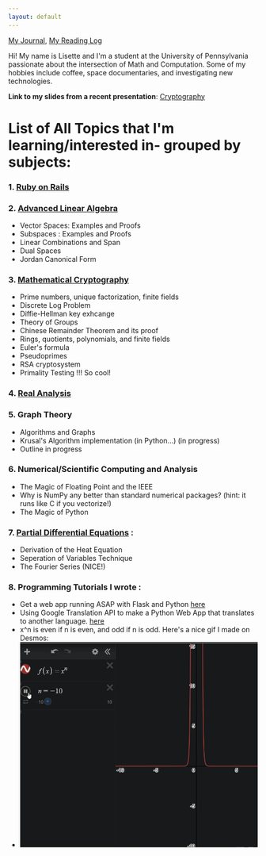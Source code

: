 ```yaml
---
layout: default
---
```


[My Journal](journal.md), [My Reading Log](reading.md)

Hi! My name is Lisette and I'm a student at the University of Pennsylvania passionate about the intersection of Math and Computation. Some of my hobbies include coffee, space documentaries, and investigating new technologies. 

**Link to my slides from a recent presentation**: [Cryptography](https://drive.google.com/file/d/1MdGkOsmxy2CyUJRVHIdzjVyykqI3To42/view?fbclid=IwAR3VM03FceUloxVeDge2JDqKOYtu4hkWEx-uqhDgS_nINv2S9eHKC78kZdU)


# List of All Topics that I'm learning/interested in- grouped by subjects:

### 1. [Ruby on Rails](ruby.md)

### 2. [Advanced Linear Algebra](line_alg.md)

* Vector Spaces: Examples and Proofs
* Subspaces : Examples and Proofs
* Linear Combinations and Span
* Dual Spaces
* Jordan Canonical Form

### 3. [Mathematical Cryptography](mathematical_crypto.md)

* Prime numbers, unique factorization, finite fields 
* Discrete Log Problem 
* Diffie-Hellman key exhcange 
* Theory of Groups
* Chinese Remainder Theorem and its proof 
* Rings, quotients, polynomials, and finite fields
* Euler's formula
* Pseudoprimes 
* RSA cryptosystem 
* Primality Testing !!! So cool!

### 4. [Real Analysis](analysis.md)

### 5. Graph Theory

* Algorithms and Graphs
* Krusal's Algorithm implementation (in Python...) (in progress)
* Outline in progress

### 6. Numerical/Scientific Computing and Analysis
* The Magic of Floating Point and the IEEE
* Why is NumPy any better than standard numerical packages? (hint: it runs like C if you vectorize!)
* The Magic of Python

### 7. [Partial Differential Equations](PDE.md) :
* Derivation of the Heat Equation
* Seperation of Variables Technique
* The Fourier Series (NICE!)

### 8. Programming Tutorials I wrote :
* Get a web app running ASAP with Flask and Python [here](flask_start.md)
* Using Google Translation API to make a Python Web App that translates to another language. [here](flask_py_translate_api.md)
* x^n is even if n is even, and odd if n is odd. Here's a nice gif I made on Desmos: 
* ![example function](/gif/xn_gif.gif)



